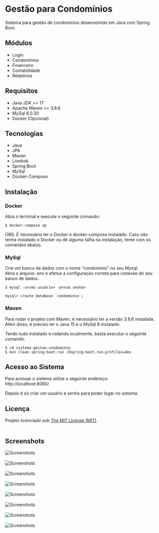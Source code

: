 # Gestão para Condomínios

Sistema para gestão de condomínios desenvolvido em Java com Spring Boot.

## Módulos

- Login
- Condomínios
- Financeiro
- Contabilidade
- Relatórios

## Requisitos

- Java JDK >= 17
- Apache Maven >= 3.8.6
- MySql 8.0.30
- Docker (Opcional)

## Tecnologias

- Java
- JPA
- Maven
- Lombok
- Spring Boot
- MySql
- Docker-Compose

## Instalação

### Docker
Abra o terminal e execute o seguinte comando:

```
$ docker-compose up
```

OBS: É necessário ter o Docker e docker-compose instalado.
Caso não tenha instalado o Docker ou dê alguma falha na instalação, tente com os comandos abaixo.

### MySql
Crie um banco de dados com o nome "condominio" no seu Mysql.<br>
Abra o arquivo .env e efetue a configuração correta para conexão do seu banco de dados.<br>

```
$ mysql -u<seu usuário> -p<sua senha>

mysql> create database `condominio`;
```

### Maven
Para rodar o projeto com Maven, é necessário ter a versão 3.8.6 instalada.<br>
Além disso, é preciso ter o Java 15 e o MySql 8 instalado.<br>

Tendo tudo instalado e rodando localmente, basta executar o seguinte comando:

```
$ cd sistema-gestao-condominio
$ mvn clean spring-boot:run -Dspring-boot.run.profiles=dev
```

## Acesso ao Sistema

Para acessar o sistema utilize o seguinte endereço:<br>
http://localhost:8080/

Depois é só criar um usuário e senha para poder logar no sistema.

## Licença

Projeto licenciado sob <a href="LICENSE">The MIT License (MIT)</a>.<br><br>

## Screenshots

![Screenshots](screenshots/screenshot01.png) <br><br>
![Screenshots](screenshots/screenshot02.png) <br><br>
![Screenshots](screenshots/screenshot03.png) <br><br>
![Screenshots](screenshots/screenshot04.png) <br><br>
![Screenshots](screenshots/screenshot05.png) <br><br>
![Screenshots](screenshots/screenshot06.png) <br><br>
![Screenshots](screenshots/screenshot07.png) <br><br>
![Screenshots](screenshots/screenshot08.png) <br><br>
